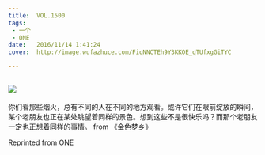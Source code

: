 ```yaml
---
title:	VOL.1500
tags:
 - 一个
 - ONE
date:	2016/11/14 1:41:24
cover:	http://image.wufazhuce.com/FiqNNCTEh9Y3KKOE_qTUfxgGiTYC

---
```

![](http://image.wufazhuce.com/FiqNNCTEh9Y3KKOE_qTUfxgGiTYC)
---

你们看那些烟火，总有不同的人在不同的地方观看。或许它们在眼前绽放的瞬间，某个老朋友也正在某处眺望着同样的景色。想到这些不是很快乐吗？而那个老朋友一定也正想着同样的事情。 from 《金色梦乡》
 
Reprinted from ONE
